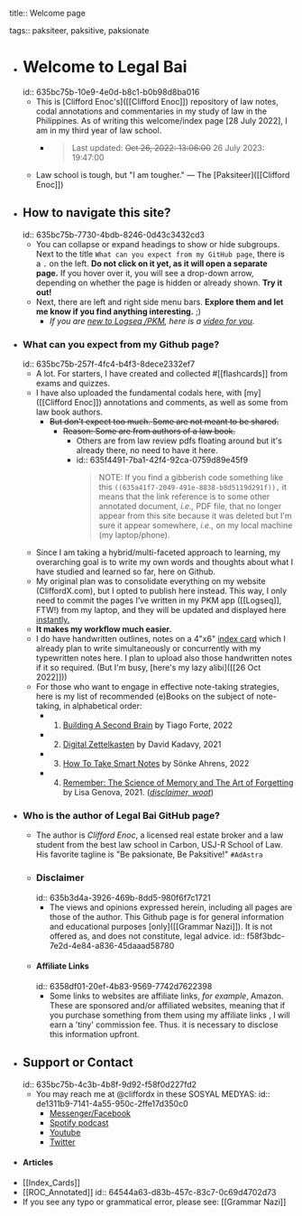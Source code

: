title:: Welcome page

tags:: paksiteer, paksitive, paksionate

- # Welcome to Legal Bai
  id:: 635bc75b-10e9-4e0d-b8c1-b0b98d8ba016
	- This is [Clifford Enoc's]([[Clifford Enoc]]) repository of law notes, codal annotations and commentaries in my study of law in the Philippines. As of writing this welcome/index page [28 July 2022], I am in my third year of law school.
		- > Last updated: ~~Oct 26, 2022: 13:06:00~~ 26 July 2023: 19:47:00
	- Law school is tough, but "I am tougher." — The [Paksiteer]([[Clifford Enoc]])
- ## How to navigate this site?
  id:: 635bc75b-7730-4bdb-8246-0d43c3432cd3
	- You can collapse or expand headings to show or hide subgroups. Next to the title `What can you expect from my GitHub page`, there is a `.` on the left. **Do not click on it yet, as it will open a separate page.** If you hover over it, you will see a drop-down arrow, depending on whether the page is hidden or already shown. **Try it out!**
	- Next, there are left and right side menu bars. **Explore them and let me know if you find anything interesting.** ;)
		- *If you are [new to Logseq /PKM](((636f3032-e2ba-47fb-ab19-654d489423f0))), here is a [video for you](((636f3032-e2ba-47fb-ab19-654d489423f0))).*
- ### What can you expect from my Github page?
  id:: 635bc75b-257f-4fc4-b4f3-8dece2332ef7
	- A lot. For starters, I have created and collected #[[flashcards]] from exams and quizzes.
	- I have also uploaded the fundamental codals here, with [my]([[Clifford Enoc]]) annotations and comments, as well as some from law book authors.
		- ~~But don't expect too much. Some are not meant to be shared.~~
			- ~~Reason: Some are from authors of a law book.~~
				- Others are from law review pdfs floating around but it's already there,  no need to have it here.
				- id:: 635f4491-7ba1-42f4-92ca-0759d89e45f9
				  > NOTE: If you find a gibberish code something like this `((635a41f7-2049-491e-8838-b8d5119d291f)),` it means that the link reference is to some other annotated document, *i.e.,* PDF file, that no longer appear from this site because it was deleted but I'm sure it appear somewhere, *i.e.,* on my local machine (my laptop/phone).
	- Since I am taking a hybrid/multi-faceted approach to learning, my overarching goal is to write my own words and thoughts about what I have studied and learned so far, here on Github.
	- My original plan was to consolidate everything on my website (CliffordX.com), but I opted to publish here instead. This way, I only need to commit the pages I’ve written in my PKM app ([[Logseq]], FTW!) from my laptop, and they will be updated and displayed here [instantly.]([[publishing]])
	- **It makes my workflow much easier.**
	- I do have handwritten outlines, notes on a 4"x6" [index card]([[Index_Cards]]) which I already plan to write simultaneously or concurrently with my typewritten notes here. I plan to upload also those handwritten notes if it so required. (But I'm busy, [here's my lazy alibi]([[26 Oct 2022]]))
	- For those who want to engage in effective note-taking strategies, here is my list of recommended (e)Books on the subject of note-taking, in alphabetical order:
		- 1. [Building A Second Brain](https://amzn.to/3fb27S7) by Tiago Forte, 2022
		- 2. [Digital Zettelkasten](https://amzn.to/3TVuZfV) by David Kadavy, 2021
		- 3. [How To Take Smart Notes](https://amzn.to/3swU1GI) by Sönke Ahrens, 2022
		- 4. [Remember: The Science of Memory and The Art of Forgetting](https://amzn.to/3SI2sJH) by Lisa Genova, 2021. (*[disclaimer, woot](((6358df01-20ef-4b83-9569-7742d7622398)))*)
- ### Who is the author of Legal Bai GitHub page?
	- The author is *Clifford Enoc*, a licensed real estate broker and a law student from the best law school in Carbon, USJ-R School of Law. His favorite tagline is "Be paksionate, Be Paksitive!" `#AdAstra`
	- ### Disclaimer
	  id:: 635b3d4a-3926-469b-8dd5-980f6f7c1721
		- The views and opinions expressed herein, including all pages are those of the author. This Github page is for general information and educational purposes [only]([[Grammar Nazi]]). It is not offered as, and does not constitute, legal advice.
		  id:: f58f3bdc-7e2d-4e84-a836-45daaad58780
	- #### Affiliate Links
	  id:: 6358df01-20ef-4b83-9569-7742d7622398
		- Some links to websites are affiliate links, *for example*, Amazon. These are sponsored and/or affiliated websites, meaning that if you purchase something from them using my affiliate links , I will earn a 'tiny' commission fee. Thus. it is necessary to disclose this information upfront.
- ## Support or Contact
  id:: 635bc75b-4c3b-4b8f-9d92-f58f0d227fd2
	- You may reach me at @cliffordx in these SOSYAL MEDYAS:
	  id:: de1311b9-7141-4a55-950c-2ffe17d350c0
		- [Messenger/Facebook](https://faceboook.com/cliffordx)
		- [Spotify podcast](https://podcasters.spotify.com/pod/show/cliffordx/)
		- [Youtube](https://youtube.com/CliffordEnoc)
		- [Twitter](https://twitter.com/cliffordx)
- #### Articles
- [[Index_Cards]]
- [[ROC_Annotated]]
  id:: 64544a63-d83b-457c-83c7-0c69d4702d73
- If you see any typo or grammatical error, please see: [[Grammar Nazi]]